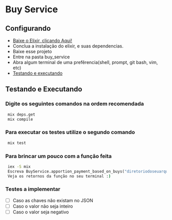 # Buy Service

## Configurando

  * [Baixe o Elixir, clicando Aqui!](https://elixir-lang.org/install.html)
  * Conclua a instalação do elixir, e suas dependencias.
  * Baixe esse projeto
  * Entre na pasta buy_service
  * Abra algum terminal de uma prefêrencia(shell, prompt, git bash, vim, etc)
  * [Testando e executando](#testando-e-executando)

## Testando e Executando

### Digite os seguintes comandos na ordem recomendada 
```cmd
 mix deps.get
 mix compile 
```

### Para executar os testes utilize o segundo comando 

```cmd
 mix test
```
### Para brincar um pouco com a função feita
```cmd
 iex -S mix
 Escreva BuyService.apportion_payment_based_on_buys("diretoriodoseuarquivodeemails.json","diretoriodassuascomparas.json")
 Veja os retornos da função no seu terminal :)
```

### Testes a implementar

 - [ ] Caso as chaves não existam no JSON
 - [ ] Caso o valor não seja inteiro
 - [ ] Caso o valor seja negativo